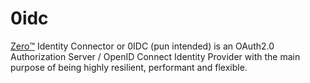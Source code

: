 # 0idc
[Zero™️](//zero-identity.github.io) Identity Connector or 0IDC (pun intended) is an OAuth2.0 Authorization Server / OpenID Connect Identity Provider with the main purpose of being highly resilient, performant and flexible.

